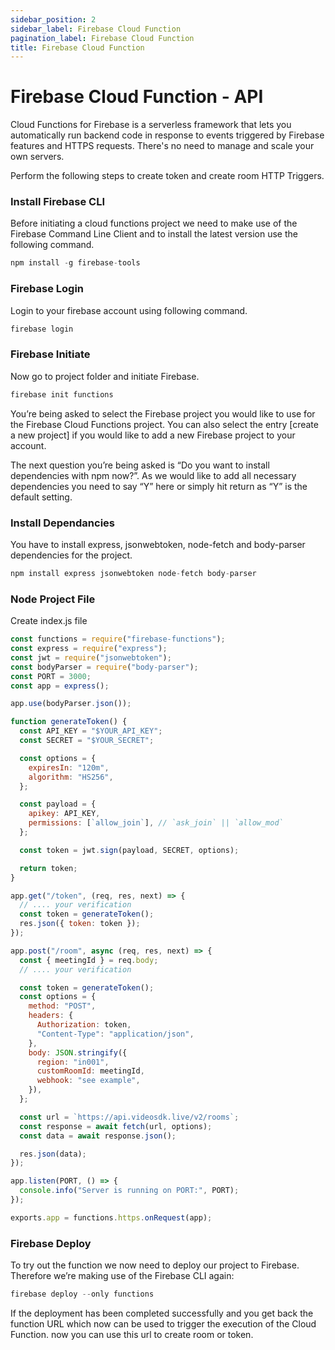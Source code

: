 ```yaml
---
sidebar_position: 2
sidebar_label: Firebase Cloud Function
pagination_label: Firebase Cloud Function
title: Firebase Cloud Function
---
```


# Firebase Cloud Function - API

<div class="sdk-api-ref-only-h4">

Cloud Functions for Firebase is a serverless framework that lets you automatically run backend code in response to events triggered by Firebase features and HTTPS requests. There's no need to manage and scale your own servers.

Perform the following steps to create token and create room HTTP Triggers.

### Install Firebase CLI

Before initiating a cloud functions project we need to make use of the Firebase Command Line Client and to install the latest version use the following command.

```javascript
npm install -g firebase-tools
```

### Firebase Login

Login to your firebase account using following command.

```javascript
firebase login
```

### Firebase Initiate

Now go to project folder and initiate Firebase.

```javascript
firebase init functions
```

You’re being asked to select the Firebase project you would like to use for the Firebase Cloud Functions project. You can also select the entry [create a new project] if you would like to add a new Firebase project to your account.

The next question you’re being asked is “Do you want to install dependencies with npm now?”. As we would like to add all necessary dependencies you need to say “Y” here or simply hit return as “Y” is the default setting.

### Install Dependancies

You have to install express, jsonwebtoken, node-fetch and body-parser dependencies for the project.

```javascript
npm install express jsonwebtoken node-fetch body-parser
```

### Node Project File

Create index.js file

```javascript
const functions = require("firebase-functions");
const express = require("express");
const jwt = require("jsonwebtoken");
const bodyParser = require("body-parser");
const PORT = 3000;
const app = express();

app.use(bodyParser.json());

function generateToken() {
  const API_KEY = "$YOUR_API_KEY";
  const SECRET = "$YOUR_SECRET";

  const options = {
    expiresIn: "120m",
    algorithm: "HS256",
  };

  const payload = {
    apikey: API_KEY,
    permissions: [`allow_join`], // `ask_join` || `allow_mod`
  };

  const token = jwt.sign(payload, SECRET, options);

  return token;
}

app.get("/token", (req, res, next) => {
  // .... your verification
  const token = generateToken();
  res.json({ token: token });
});

app.post("/room", async (req, res, next) => {
  const { meetingId } = req.body;
  // .... your verification

  const token = generateToken();
  const options = {
    method: "POST",
    headers: {
      Authorization: token,
      "Content-Type": "application/json",
    },
    body: JSON.stringify({
      region: "in001",
      customRoomId: meetingId,
      webhook: "see example",
    }),
  };

  const url = `https://api.videosdk.live/v2/rooms`;
  const response = await fetch(url, options);
  const data = await response.json();

  res.json(data);
});

app.listen(PORT, () => {
  console.info("Server is running on PORT:", PORT);
});

exports.app = functions.https.onRequest(app);
```

### Firebase Deploy

To try out the function we now need to deploy our project to Firebase. Therefore we’re making use of the Firebase CLI again:

```javascript
firebase deploy --only functions
```

If the deployment has been completed successfully and you get back the function URL which now can be used to trigger the execution of the Cloud Function. now you can use this url to create room or token.

</div>
